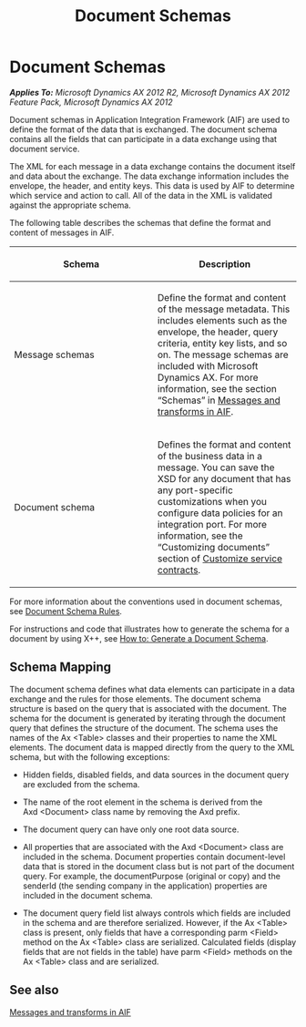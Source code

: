 ﻿---
title: Document Schemas
TOCTitle: Document Schemas
ms:assetid: 2d36f9be-98c9-4f36-817b-9337ad92c74b
ms:mtpsurl: https://technet.microsoft.com/en-us/library/Cc551622(v=AX.60)
ms:contentKeyID: 35241915
ms.date: 04/17/2013
mtps_version: v=AX.60
---

# Document Schemas 


_**Applies To:** Microsoft Dynamics AX 2012 R2, Microsoft Dynamics AX 2012 Feature Pack, Microsoft Dynamics AX 2012_

Document schemas in Application Integration Framework (AIF) are used to define the format of the data that is exchanged. The document schema contains all the fields that can participate in a data exchange using that document service.

The XML for each message in a data exchange contains the document itself and data about the exchange. The data exchange information includes the envelope, the header, and entity keys. This data is used by AIF to determine which service and action to call. All of the data in the XML is validated against the appropriate schema.

The following table describes the schemas that define the format and content of messages in AIF.

<table>
<colgroup>
<col style="width: 50%" />
<col style="width: 50%" />
</colgroup>
<thead>
<tr class="header">
<th><p>Schema</p></th>
<th><p>Description</p></th>
</tr>
</thead>
<tbody>
<tr class="odd">
<td><p>Message schemas</p></td>
<td><p>Define the format and content of the message metadata. This includes elements such as the envelope, the header, query criteria, entity key lists, and so on. The message schemas are included with Microsoft Dynamics AX. For more information, see the section “Schemas” in <a href="messages-and-transforms-in-aif.md">Messages and transforms in AIF</a>.</p></td>
</tr>
<tr class="even">
<td><p>Document schema</p></td>
<td><p>Defines the format and content of the business data in a message. You can save the XSD for any document that has any port-specific customizations when you configure data policies for an integration port. For more information, see the “Customizing documents” section of <a href="customize-service-contracts.md">Customize service contracts</a>.</p></td>
</tr>
</tbody>
</table>


For more information about the conventions used in document schemas, see [Document Schema Rules](document-schema-rules.md).

For instructions and code that illustrates how to generate the schema for a document by using X++, see [How to: Generate a Document Schema](how-to-generate-a-document-schema.md).

## Schema Mapping

The document schema defines what data elements can participate in a data exchange and the rules for those elements. The document schema structure is based on the query that is associated with the document. The schema for the document is generated by iterating through the document query that defines the structure of the document. The schema uses the names of the Ax \<Table\> classes and their properties to name the XML elements. The document data is mapped directly from the query to the XML schema, but with the following exceptions:

  - Hidden fields, disabled fields, and data sources in the document query are excluded from the schema.

  - The name of the root element in the schema is derived from the Axd \<Document\> class name by removing the Axd prefix.

  - The document query can have only one root data source.

  - All properties that are associated with the Axd \<Document\> class are included in the schema. Document properties contain document-level data that is stored in the document class but is not part of the document query. For example, the documentPurpose (original or copy) and the senderId (the sending company in the application) properties are included in the document schema.

  - The document query field list always controls which fields are included in the schema and are therefore serialized. However, if the Ax \<Table\> class is present, only fields that have a corresponding parm \<Field\> method on the Ax \<Table\> class are serialized. Calculated fields (display fields that are not fields in the table) have parm \<Field\> methods on the Ax \<Table\> class and are serialized.

## See also

[Messages and transforms in AIF](messages-and-transforms-in-aif.md)

